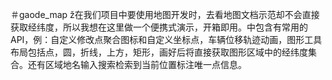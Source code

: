 ＃gaode_map
ž在我们项目中要使用地图开发时，去看地图文档示范却不会直接获取经纬度，所以我想在这里做一个便携式演示，开箱即用。中包含有常用的API，例：自定义修改点聚合图标和自定义坐标点，车辆位移轨迹动画，图形工具布局包括点，圆，折线，上方，矩形，画好后将直接获取图形区域中的经纬度集合。还有区域地名输入搜索检索到当前位置标注唯一点信息。
